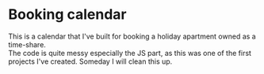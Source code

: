# Booking calendar 

This is a calendar that I've built for booking a holiday apartment owned as a time-share.  
The code is quite messy especially the JS part, as this was one of the first projects I've created. 
Someday I will clean this up.
